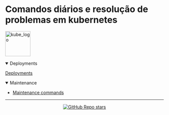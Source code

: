 # Comandos diários e resolução de problemas em kubernetes

<p align="left"><img src="https://www.vectorlogo.zone/logos/kubernetes/kubernetes-icon.svg" width="80" alt="kube_logo"></p>

<details open><summary>Deployments</summary>

<p align="left"><a href="deployments/README.md#deployment-commands">Deployments</a></p>

</details>

<details open><summary>Maintenance</summary>

- [Maintenance commands](maintenance/README.md#maintenance-commands)

</details>

---

<p align="center"><a href="https://github.com/paulofponciano/k8s-daily-commands-and-troubleshoot"><img alt="GitHub Repo stars" src="https://img.shields.io/github/stars/paulofponciano/k8s-daily-commands-and-troubleshoot?label=k8s-daily-commands-and-troubleshoot&style=social"></a></p>